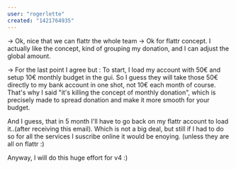 ```yaml
---
user: "rogerlette"
created: "1421764935"
---
```


-> Ok, nice that we can flattr the whole team
-> Ok for flattr concept. I actually like the concept, kind of grouping my donation, and I can adjust the global amount. 

-> For the last point I agree but : To start, I load my account with 50€ and setup 10€ monthly budget in the gui. So I guess they will take those 50€ directly to my bank account in one shot, not 10€ each month of course. That's why I said "it's killing the concept of monthly donation", which is precisely made to spread donation and make it more smooth for your budget.

And I guess, that in 5 month I'll have to go back on my flattr account to load it..(after receiving this email). Which is not a big deal, but still if I had to do so for all the services I suscribe online it would be enoying. (unless they are all on flattr :)

Anyway, I will do this huge effort for v4 :)


